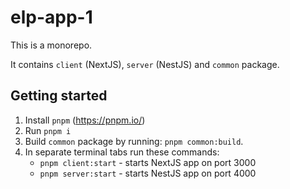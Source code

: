 # elp-app-1

This is a monorepo.

It contains `client` (NextJS), `server` (NestJS) and `common` package.

## Getting started

1. Install `pnpm` (https://pnpm.io/)
2. Run `pnpm i`
3. Build `common` package by running: `pnpm common:build`.
4. In separate terminal tabs run these commands:
   - `pnpm client:start` - starts NextJS app on port 3000
   - `pnpm server:start` - starts NestJS app on port 4000
